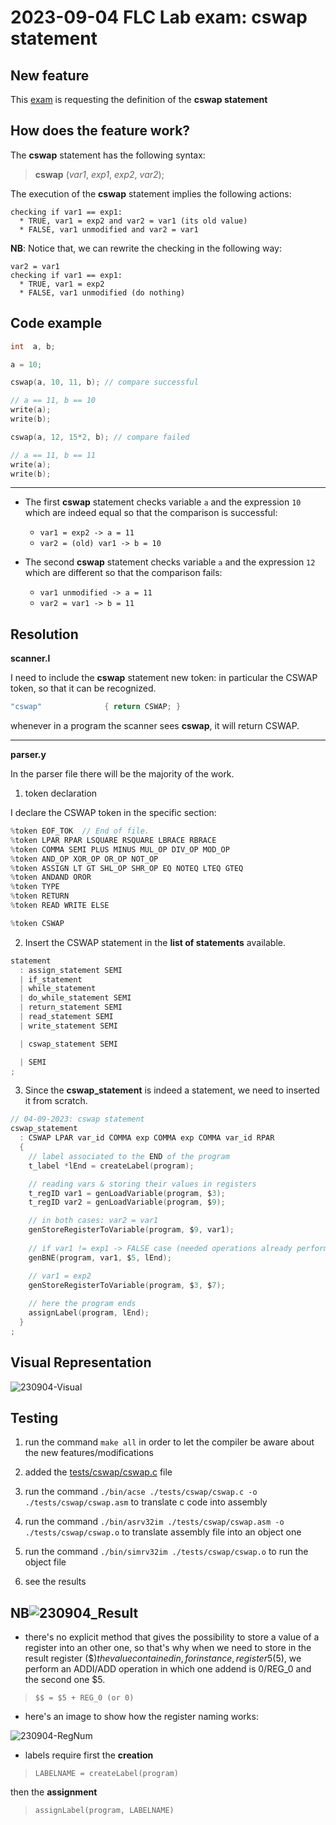 # 2023-09-04 FLC Lab exam: cswap statement

## New feature
This [exam](https://github.com/GianlucaVigo/acse/tree/23-09-04) is requesting the definition of the **cswap statement**

## How does the feature work?
The **cswap** statement has the following syntax:

> **cswap** (_var1_, _exp1_, _exp2_, _var2_);

The execution of the **cswap** statement implies the following actions:

```
checking if var1 == exp1:
  * TRUE, var1 = exp2 and var2 = var1 (its old value)
  * FALSE, var1 unmodified and var2 = var1
```

**NB**:
Notice that, we can rewrite the checking in the following way:

```
var2 = var1
checking if var1 == exp1:
  * TRUE, var1 = exp2
  * FALSE, var1 unmodified (do nothing)
```

## Code example
```c
int  a, b;

a = 10;

cswap(a, 10, 11, b); // compare successful

// a == 11, b == 10
write(a);
write(b);

cswap(a, 12, 15*2, b); // compare failed

// a == 11, b == 11
write(a);
write(b);
```

***

* The first **cswap** statement checks variable `a` and the expression `10` which are indeed equal so that the comparison is successful:
  * `var1 = exp2 -> a = 11`
  * `var2 = (old) var1 -> b = 10`


* The second **cswap** statement checks variable `a` and the expression `12` which are different so that the comparison fails:
  * `var1 unmodified -> a = 11`
  * `var2 = var1 -> b = 11`


## Resolution
**scanner.l**

I need to include the **cswap** statement new token: in particular the CSWAP token, so that it can be recognized.

```c
"cswap"              { return CSWAP; }
```

whenever in a program the scanner sees **cswap**, it will return CSWAP.

***

**parser.y**

In the parser file there will be the majority of the work.

1) token declaration

I declare the CSWAP token in the specific section:

```C
%token EOF_TOK  // End of file.
%token LPAR RPAR LSQUARE RSQUARE LBRACE RBRACE
%token COMMA SEMI PLUS MINUS MUL_OP DIV_OP MOD_OP
%token AND_OP XOR_OP OR_OP NOT_OP
%token ASSIGN LT GT SHL_OP SHR_OP EQ NOTEQ LTEQ GTEQ
%token ANDAND OROR
%token TYPE
%token RETURN
%token READ WRITE ELSE

%token CSWAP
```

2) Insert the CSWAP statement in the **list of statements** available.

```C
statement
  : assign_statement SEMI
  | if_statement
  | while_statement
  | do_while_statement SEMI
  | return_statement SEMI
  | read_statement SEMI
  | write_statement SEMI

  | cswap_statement SEMI

  | SEMI
;
```

3) Since the **cswap_statement** is indeed a statement, we need to inserted it from scratch.

```c
// 04-09-2023: cswap statement
cswap_statement
  : CSWAP LPAR var_id COMMA exp COMMA exp COMMA var_id RPAR
  {
    // label associated to the END of the program
    t_label *lEnd = createLabel(program);

    // reading vars & storing their values in registers
    t_regID var1 = genLoadVariable(program, $3);
    t_regID var2 = genLoadVariable(program, $9);

    // in both cases: var2 = var1
    genStoreRegisterToVariable(program, $9, var1);
    
    // if var1 != exp1 -> FALSE case (needed operations already performed)
    genBNE(program, var1, $5, lEnd);

    // var1 = exp2
    genStoreRegisterToVariable(program, $3, $7);
    
    // here the program ends
    assignLabel(program, lEnd);
  }
;
```

## Visual Representation

![230904-Visual](https://github.com/user-attachments/assets/18388c1b-e2b6-406f-8030-0da92e4d78dd)

## Testing

1) run the command `make all` in order to let the compiler be aware about the new features/modifications

2) added the [tests/cswap/cswap.c](#code-example) file

3) run the command `./bin/acse ./tests/cswap/cswap.c -o ./tests/cswap/cswap.asm` to translate c code into assembly

4) run the command `./bin/asrv32im ./tests/cswap/cswap.asm -o ./tests/cswap/cswap.o` to translate assembly file into an object one

5) run the command `./bin/simrv32im ./tests/cswap/cswap.o` to run the object file

6) see the results

## NB![230904_Result](https://github.com/user-attachments/assets/24ae2f79-17fe-45ea-b178-f177a1dfa4b2)


* there's no explicit method that gives the possibility to store a value of a register into an other one, so that's why when we need to store in the result register ($$) the value contained in, for instance, register 5 ($5), we perform an ADDI/ADD operation in which one addend is 0/REG_0 and the second one $5.

> `$$ = $5 + REG_0 (or 0)`

* here's an image to show how the register naming works:

![230904-RegNum](https://github.com/user-attachments/assets/b49a116a-a1c8-4215-95c6-91e4b684b1bf)

* labels require first the **creation**

> `LABELNAME = createLabel(program)`

 then the **assignment**

> `assignLabel(program, LABELNAME)`
